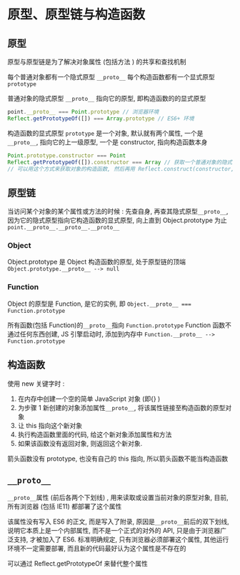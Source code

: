 # 原型、原型链与构造函数

## 原型

原型与原型链是为了解决对象属性 (包括方法 ) 的共享和查找机制

每个普通对象都有一个隐式原型 `__proto__`
每个构造函数都有一个显式原型 `prototype`

普通对象的隐式原型 `__proto__` 指向它的原型, 即构造函数的的显式原型

```js
point.__proto__ === Point.prototype // 浏览器环境
Reflect.getPrototypeOf([]) === Array.prototype // ES6+ 环境
```

构造函数的显式原型 `prototype` 是一个对象, 默认就有两个属性, 一个是`__proto__`, 指向它的上一级原型, 一个是 constructor, 指向构造函数本身

```js
Point.prototype.constructor === Point
Reflect.getPrototypeOf([]).constructor === Array // 获取一个普通对象的隐式原型指向它构造函数的显式原型, 其中的constructor 即它的构造函数
// 可以用这个方式来获取对象的构造函数, 然后再用 Reflect.construct(constructor, []) 来new一个新对象
```

## 原型链

当访问某个对象的某个属性或方法的时候 : 先查自身, 再查其隐式原型`__proto__`, 因为它的隐式原型指向它构造函数的显式原型, 向上直到 Object.prototype 为止
`point.__proto__.__proto__.__proto__`

### Object

Object.prototype 是 Object 构造函数的原型, 处于原型链的顶端 `Object.prototype.__proto__ --> null`

### Function

Object 的原型是 Function, 是它的实例, 即 `Object.__proto__ === Function.prototype`

所有函数(包括 Function)的`__proto__`指向 `Function.prototype`
Function 函数不通过任何东西创建, JS 引擎启动时, 添加到内存中
`Function.__proto__ --> Function.prototype`

## 构造函数

使用 new 关键字时 :

1. 在内存中创建一个空的简单 JavaScript 对象 (即{} )
2. 为步骤 1 新创建的对象添加属性`__proto__`, 将该属性链接至构造函数的原型对象
3. 让 this 指向这个新对象
4. 执行构造函数里面的代码, 给这个新对象添加属性和方法
5. 如果该函数没有返回对象, 则返回这个新对象.

箭头函数没有 prototype, 也没有自己的 this 指向, 所以箭头函数不能当构造函数

## `__proto__`

`__proto__`属性 (前后各两个下划线) , 用来读取或设置当前对象的原型对象, 目前, 所有浏览器 (包括 IE11) 都部署了这个属性

该属性没有写入 ES6 的正文, 而是写入了附录, 原因是`__proto__`前后的双下划线, 说明它本质上是一个内部属性, 而不是一个正式的对外的 API, 只是由于浏览器广泛支持, 才被加入了 ES6. 标准明确规定, 只有浏览器必须部署这个属性, 其他运行环境不一定需要部署, 而且新的代码最好认为这个属性是不存在的

可以通过 Reflect.getPrototypeOf 来替代整个属性
